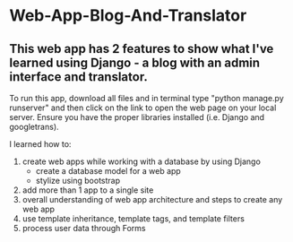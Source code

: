 # Web-App-Blog-And-Translator
 
## This web app has 2 features to show what I've learned using Django - a blog with an admin interface and translator. 

To run this app, download all files and in terminal type "python manage.py runserver" and then click on the link to open the web page on your local server. Ensure you have the proper libraries installed (i.e. Django and googletrans). 

I learned how to:
1. create web apps while working with a database by using Django
   - create a database model for a web app
   - stylize using bootstrap
3. add more than 1 app to a single site
4. overall understanding of web app architecture and steps to create any web app
5. use template inheritance, template tags, and template filters
7. process user data through Forms

